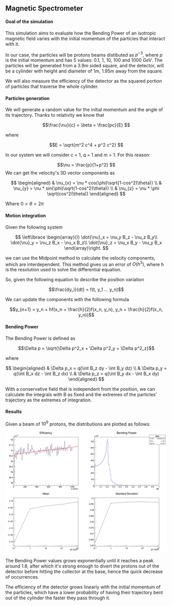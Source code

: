 ## Magnetic Spectrometer

#### Goal of the simulation

This simulation aims to evaluate how the Bending Power of an isotropic magnetic field varies with the initial momentum of the particles that interact with it.

In our case, the particles will be protons beams distibuted as $p^{-3}$, where $p$ is the initial momentum and has 5 values: $0.1$, $1$, $10$, $100$ and $1000$ $GeV$. The particles will be generated from a $3.9m$ sided square, and the detector, will be a cylinder with height and diameter of $1m$, $1.95m$ away from the square.

We will also measure the efficiency of the detector as the squared portion of particles that traverse the whole cylinder.

#### Particles generation

We will generate a random value for the initial momentum and the angle of its trajectory.
Thanks to relativity we know that

$$\frac{\nu}{c} = \beta = \frac{pc}{E} $$

where

$$E = \sqrt{m^2 c^4 + p^2 c^2} $$

In our system we will consider c = 1, q = 1 and m = 1. For this reason:

$$\nu = \frac{p}{1+p^2} $$
We can get the velocity's 3D vector components as

$$
\begin{aligned}
& \nu_{x} = \nu * cos(\phi)\sqrt{1-cos^2(\theta)} \\
& \nu_{y} = \nu * sin(\phi)\sqrt{1-cos^2(\theta)} \\
& \nu_{z} = \nu * \phi \sqrt(cos^2(\theta))
\end{aligned}
$$

Where $0 \lt \theta \lt 2\pi$

#### Motion integration

Given the following system

$$
\left\lbrace \begin{array}{l}
\dot{\nu}_x = \nu_y B_z - \nu_z B_y\\
\dot{\nu}_y = \nu_z B_x - \nu_x B_z\\
\dot{\nu}_z = \nu_x B_y - \nu_y B_x
\end{array}\right.
$$

we can use the Midpoint method to calculate the velocity components, which are interdependent. This method gives us an error of $O(h^3)$, where h is the resolution used to solve the differential equation.

So, given the following equation to describe the position variation

$$\frac{dy_i}{dt} = f(t, y_1 ... y_n)$$

We can update the components with the following formula

$$y_{n+1} = y_n + hf(x_n + \frac{h}{2}f(x_n, y_n), y_n + \frac{h}{2}f(x_n, y_n))$$

#### Bending Power

The Bending Power is defined as

$$\Delta p = \sqrt{\Delta p^2_x + \Delta p^2_y + \Delta p^2_z}$$

where

$$
\begin{aligned}
& \Delta p_x = q(\int B_z dy - \int B_y dz) \\
& \Delta p_y = q(\int B_x dz - \int B_z dx) \\
& \Delta p_z = q(\int B_y dx - \int B_x dy)
\end{aligned}
$$

With a conservative field that is independent from the position, we can calculate the integrals with B as fixed and the extremes of the particles' trajectory as the extremes of integration.

#### Results

Given a beam of $10^9$ protons, the distributions are plotted as follows:

![Efficiency and Bending power plots](output/graph.png)

The Bending Power values grows exponentially until it reaches a peak around 1.8, after which it's strong enough to divert the protons out of the detector before hitting the collector at the base, hence the quick decrease of occurrences.

The efficiency of the detector grows linearly with the initial momentum of the particles, which have a lower probability of having their trajectory bent out of the cylinder the faster they pass through it.
